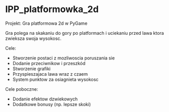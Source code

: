 # IPP_platformowka_2d

Projekt: Gra platformowa 2d w PyGame

Gra polega na skakaniu do gory po platformach i uciekaniu przed lawa ktora zwieksza swoja wysokosc.

Cele:
 * Stworzenie postaci z mozliwoscia poruszania sie
 * Dodanie przeciwnikow i przeszkód
 * Stworzenie grafiki
 * Przyspieszajaca lawa wraz z czaem
 * System punktow za osiagnieta wysokosc 
 
 
Cele poboczne:
 * Dodanie efektow dzwiekowych
 * Dodatkowe bonusy (np. lepsze skoki)
 
